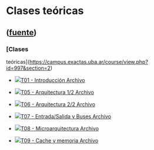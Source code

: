 # Clases teóricas
([fuente](https://campus.exactas.uba.ar/course/view.php?id=997&section=2))
---
### [Clases
teóricas](https://campus.exactas.uba.ar/course/view.php?id=997&section=2)

  - [![ ](https://campus.exactas.uba.ar/theme/image.php/aardvark/core/1524752928/f/pdf-24)T01 - Introducción Archivo](https://campus.exactas.uba.ar/mod/resource/view.php?id=53487)

  - [![ ](https://campus.exactas.uba.ar/theme/image.php/aardvark/core/1524752928/f/pdf-24)T05 - Arquitectura 1/2 Archivo](https://campus.exactas.uba.ar/mod/resource/view.php?id=53490)

  - [![ ](https://campus.exactas.uba.ar/theme/image.php/aardvark/core/1524752928/f/pdf-24)T06 - Arquitectura 2/2 Archivo](https://campus.exactas.uba.ar/mod/resource/view.php?id=53491)

  - [![ ](https://campus.exactas.uba.ar/theme/image.php/aardvark/core/1524752928/f/pdf-24)T07 - Entrada/Salida y Buses Archivo](https://campus.exactas.uba.ar/mod/resource/view.php?id=53492)

  - [![ ](https://campus.exactas.uba.ar/theme/image.php/aardvark/core/1524752928/f/pdf-24)T08 - Microarquitectura Archivo](https://campus.exactas.uba.ar/mod/resource/view.php?id=53495)

  - [![ ](https://campus.exactas.uba.ar/theme/image.php/aardvark/core/1524752928/f/pdf-24)T09 - Cache y memoria Archivo](https://campus.exactas.uba.ar/mod/resource/view.php?id=53496)

